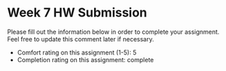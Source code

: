 # Week 7 HW Submission

Please fill out the information below in order to complete your assignment. Feel free to update this comment later if necessary.

* Comfort rating on this assignment (1-5): 5
* Completion rating on this assignment: complete
